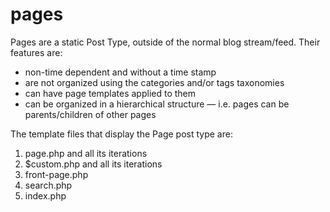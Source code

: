 # pages
Pages are a static Post Type, outside of the normal blog stream/feed. Their features are:

- non-time dependent and without a time stamp
- are not organized using the categories and/or tags taxonomies
- can have page templates applied to them
- can be organized in a hierarchical structure — i.e. pages can be parents/children of other pages
 
The template files that display the Page post type are:

1. page.php and all its iterations
2. $custom.php and all its iterations
3. front-page.php
4. search.php
5. index.php